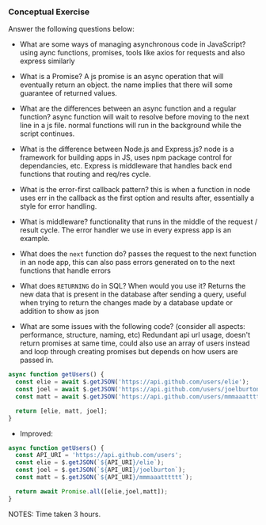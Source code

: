 ### Conceptual Exercise

Answer the following questions below:

- What are some ways of managing asynchronous code in JavaScript?
  using aync functions, promises, tools like axios for requests and also express similarly

- What is a Promise?
  A js promise is an async operation that will eventually return an object. the name implies that there will some guarantee of returned values.

- What are the differences between an async function and a regular function?
  async function will wait to resolve before moving to the next line in a js file. normal functions will run in the background while the script continues.

- What is the difference between Node.js and Express.js?
  node is a framework for building apps in JS, uses npm package control for dependancies, etc. Express is middleware that handles back end functions that routing and req/res cycle.

- What is the error-first callback pattern?
  this is when a function in node uses err in the callback as the first option and results after, essentially a style for error handling.

- What is middleware?
  functionality that runs in the middle of the request / result cycle. The error handler we use in every express app is an example.

- What does the `next` function do?
  passes the request to the next function in an node app, this can also pass errors generated on to the next functions that handle errors 

- What does `RETURNING` do in SQL? When would you use it?
  Returns the new data that is present in the database after sending a query, useful when trying to return the changes made by a database update or addition to show as json

- What are some issues with the following code? (consider all aspects: performance, structure, naming, etc)
Redundant api url usage, doesn't return promises at same time, could also use an array of users instead and loop through creating promises but depends on how users are passed in.

```js
async function getUsers() {
  const elie = await $.getJSON('https://api.github.com/users/elie');
  const joel = await $.getJSON('https://api.github.com/users/joelburton');
  const matt = await $.getJSON('https://api.github.com/users/mmmaaatttttt');

  return [elie, matt, joel];
}
```
- Improved:
```js
async function getUsers() {
  const API_URI = 'https://api.github.com/users';
  const elie = $.getJSON(`${API_URI}/elie`);
  const joel = $.getJSON(`${API_URI}/joelburton`);
  const matt = $.getJSON(`${API_URI}/mmmaaatttttt`);

  return await Promise.all([elie,joel,matt]);
}
```

NOTES:
Time taken 3 hours.